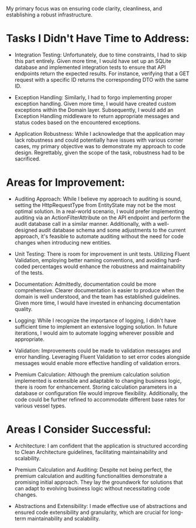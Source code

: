 My primary focus was on ensuring code clarity, cleanliness, and establishing a robust infrastructure.

# Tasks I Didn't Have Time to Address:
   - Integration Testing: Unfortunately, due to time constraints, I had to skip this part entirely. Given more time,
     I would have set up an SQLite database and implemented integration tests to ensure that API endpoints return the expected results.
     For instance, verifying that a GET request with a specific ID returns the corresponding DTO with the same ID.

   - Exception Handling: Similarly, I had to forgo implementing proper exception handling. Given more time,
     I would have created custom exceptions within the Domain layer. Subsequently, I would add an Exception Handling middleware to return
     appropriate messages and status codes based on the encountered exceptions.

   - Application Robustness: While I acknowledge that the application may lack robustness and could potentially have issues with various corner cases,
     my primary objective was to demonstrate my approach to code design. Regrettably, given the scope of the task, robustness had to be sacrificed.

# Areas for Improvement:
   - Auditing Approach: While I believe my approach to auditing is sound, setting the HttpRequestType from EntityState may not be the most optimal solution.
     In a real-world scenario, I would prefer implementing auditing via an ActionFilterAttribute on the API endpoint and perform the audit database call
     in a similar manner. Additionally, with a well-designed audit database schema and some adjustments to the current approach,
     it's feasible to automate auditing without the need for code changes when introducing new entities.

   - Unit Testing: There is room for improvement in unit tests. Utilizing Fluent Validation, employing better naming conventions,
     and avoiding hard-coded percentages would enhance the robustness and maintainability of the tests.

   - Documentation: Admittedly, documentation could be more comprehensive. Clearer documentation is easier to produce when the domain is well understood,
     and the team has established guidelines. Given more time, I would have invested in enhancing documentation quality.

   - Logging: While I recognize the importance of logging, I didn't have sufficient time to implement an extensive logging solution. In future iterations,
     I would aim to automate logging wherever possible and appropriate.

   - Validation: Improvements could be made to validation messages and error handling. Leveraging Fluent Validation to set error codes alongside messages
     would enable more effective handling of validation errors.

   - Premium Calculation: Although the premium calculation solution implemented is extensible and adaptable to changing business logic, there is room
     for enhancement. Storing calculation parameters in a database or configuration file would improve flexibility. Additionally,
     the code could be further refined to accommodate different base rates for various vessel types.

# Areas I Consider Successful:
   - Architecture: I am confident that the application is structured according to Clean Architecture guidelines, facilitating maintainability and scalability.

   - Premium Calculation and Auditing: Despite not being perfect, the premium calculation and auditing functionalities demonstrate a promising initial approach.
     They lay the groundwork for solutions that can adapt to evolving business logic without necessitating code changes.

   - Abstractions and Extensibility: I made effective use of abstractions and ensured code extensibility and granularity, which are crucial for long-term maintainability and scalability.
